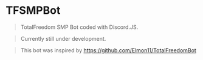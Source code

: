 # TFSMPBot
> TotalFreedom SMP Bot coded with Discord.JS.

> Currently still under development.

>This bot was inspired by https://github.com/Elmon11/TotalFreedomBot
